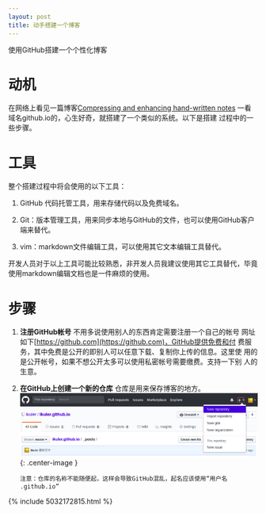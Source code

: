 ```yaml
---
layout: post
title: 动手搭建一个博客
---
```

使用GitHub搭建一个个性化博客

动机
========

在网络上看见一篇博客[Compressing and enhancing hand-written notes](https://ikuler.github.io/2016/09/20/noteshrink.html)
一看域名github.io的，心生好奇，就搭建了一个类似的系统。以下是搭建
过程中的一些步骤。


工具
==========

整个搭建过程中将会使用的以下工具：

 1. GitHub 代码托管工具，用来存储代码以及免费域名。

 2. Git：版本管理工具，用来同步本地与GitHub的文件，也可以使用GitHub客户端来替代。

 3. vim：markdown文件编辑工具，可以使用其它文本编辑工具替代。

开发人员对于以上工具可能比较熟悉，非开发人员我建议使用其它工具替代，毕竟
使用markdown编辑文档也是一件麻烦的使用。


步骤
==========
  1. **注册GitHub帐号** 不用多说使用别人的东西肯定需要注册一个自己的帐号
     网址如下[https://github.com](https://github.com)，GitHub提供免费和付
     费服务，其中免费是公开的即别人可以任意下载、复制你上传的信息。这里使
     用的是公开帐号，如果不想公开太多可以使用私密帐号需要缴费。支持一下别
     人的生意。

  1. **在GitHub上创建一个新的仓库** 仓库是用来保存博客的地方。
   ![step 2](/images/first_blog/new_repository.png){: .center-image }
    
     ~~~
     注意：仓库的名称不能随便起，这样会导致GitHub混乱，起名应该使用“用户名
     .github.io”
     ~~~


{% include 5032172815.html %}
